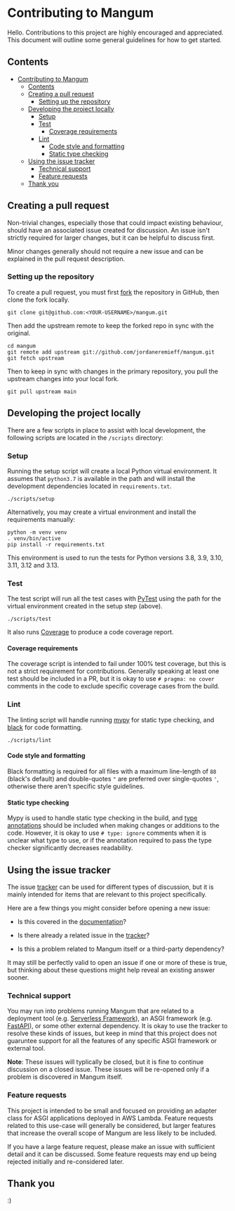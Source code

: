 # Contributing to Mangum

Hello. Contributions to this project are highly encouraged and appreciated. This document will outline some general guidelines for how to get started.

## Contents

- [Contributing to Mangum](#contributing-to-mangum)
  - [Contents](#contents)
  - [Creating a pull request](#creating-a-pull-request)
    - [Setting up the repository](#setting-up-the-repository)
  - [Developing the project locally](#developing-the-project-locally)
    - [Setup](#setup)
    - [Test](#test)
      - [Coverage requirements](#coverage-requirements)
    - [Lint](#lint)
      - [Code style and formatting](#code-style-and-formatting)
      - [Static type checking](#static-type-checking)
  - [Using the issue tracker](#using-the-issue-tracker)
    - [Technical support](#technical-support)
    - [Feature requests](#feature-requests)
  - [Thank you](#thank-you)

## Creating a pull request

Non-trivial changes, especially those that could impact existing behaviour, should have an associated issue created for discussion. An issue isn't strictly required for larger changes, but it can be helpful to discuss first.

Minor changes generally should not require a new issue and can be explained in the pull request description.

### Setting up the repository

To create a pull request, you must first [fork](https://docs.github.com/en/free-pro-team@latest/github/collaborating-with-issues-and-pull-requests/about-forks) the repository in GitHub, then clone the fork locally.

```shell
git clone git@github.com:<YOUR-USERNAME>/mangum.git
```

Then add the upstream remote to keep the forked repo in sync with the original.

```shell
cd mangum
git remote add upstream git://github.com/jordaneremieff/mangum.git
git fetch upstream
```

Then to keep in sync with changes in the primary repository, you pull the upstream changes into your local fork.

```shell
git pull upstream main
```

## Developing the project locally

There are a few scripts in place to assist with local development, the following scripts are located in the `/scripts` directory:

### Setup

Running the setup script will create a local Python virtual environment. It assumes that `python3.7` is available in the path and will install the development dependencies located in `requirements.txt`.

```shell
./scripts/setup
```

Alternatively, you may create a virtual environment and install the requirements manually:

```
python -m venv venv
. venv/bin/active
pip install -r requirements.txt
```

This environment is used to run the tests for Python versions 3.8, 3.9, 3.10, 3.11, 3.12 and 3.13.

### Test

The test script will run all the test cases with [PyTest](https://docs.pytest.org/en/stable/) using the path for the virtual environment created in the setup step (above).

```shell
./scripts/test
```

It also runs [Coverage](https://coverage.readthedocs.io/en/coverage-5.3/) to produce a code coverage report.

#### Coverage requirements

The coverage script is intended to fail under 100% test coverage, but this is not a strict requirement for contributions. Generally speaking at least one test should be included in a PR, but it is okay to use `# pragma: no cover` comments in the code to exclude specific coverage cases from the build.

### Lint

The linting script will handle running [mypy](https://github.com/python/mypy) for static type checking, and [black](https://github.com/psf/black) for code formatting.

```shell
./scripts/lint
```

#### Code style and formatting

Black formatting is required for all files with a maximum line-length of `88` (black's default) and double-quotes `"` are preferred over single-quotes `'`, otherwise there aren't specific style guidelines.

#### Static type checking

Mypy is used to handle static type checking in the build, and [type annotations](https://mypy.readthedocs.io/en/stable/cheat_sheet_py3.html) should be included when making changes or additions to the code. However, it is okay to use `# type: ignore` comments when it is unclear what type to use, or if the annotation required to pass the type checker significantly decreases readability.

## Using the issue tracker

The issue [tracker](https://github.com/jordaneremieff/mangum/issues) can be used for different types of discussion, but it is mainly intended for items that are relevant to this project specifically.

Here are a few things you might consider before opening a new issue:

- Is this covered in the [documentation](https://mangum.io/)?

- Is there already a related issue in the [tracker](https://github.com/jordaneremieff/mangum/issues)?

- Is this a problem related to Mangum itself or a third-party dependency?

It may still be perfectly valid to open an issue if one or more of these is true, but thinking about these questions might help reveal an existing answer sooner.

### Technical support

You may run into problems running Mangum that are related to a deployment tool (e.g. [Serverless Framework](https://www.serverless.com/)), an ASGI framework (e.g. [FastAPI](https://fastapi.tiangolo.com/)), or some other external dependency. It is okay to use the tracker to resolve these kinds of issues, but keep in mind that this project does not guaruntee support for all the features of any specific ASGI framework or external tool.

**Note**: These issues will typlically be closed, but it is fine to continue discussion on a closed issue. These issues will be re-opened only if a problem is discovered in Mangum itself.

### Feature requests

This project is intended to be small and focused on providing an adapter class for ASGI applications deployed in AWS Lambda. Feature requests related to this use-case will generally be considered, but larger features that increase the overall scope of Mangum are less likely to be included.

If you have a large feature request, please make an issue with sufficient detail and it can be discussed. Some feature requests may end up being rejected initially and re-considered later.

## Thank you

:)

